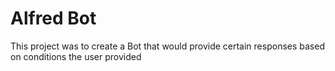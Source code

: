 # Alfred Bot 

This project was to create a Bot that would provide certain responses based on conditions the user provided
